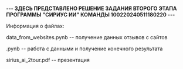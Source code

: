 <b>--- ЗДЕСЬ ПРЕДСТАВЛЕНО РЕШЕНИЕ ЗАДАНИЯ ВТОРОГО ЭТАПА ПРОГРАММЫ "СИРИУС ИИ" КОМАНДЫ 100220240511180220 ---</b>

Информация о файлах:

data_from_websites.pynb -- получение данных отзывов с сайтов

.pynb -- работа с данными и получение конечного результата

sirius_ai_2tour.pdf -- презентация
